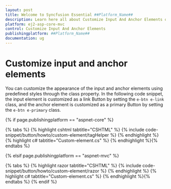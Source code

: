 ```yaml
---
layout: post
title: Welcome to Syncfusion Essential ##Platform_Name##
description: Learn here all about Customize Input And Anchor Elements of Syncfusion Essential ##Platform_Name## widgets based on HTML5 and jQuery.
platform: ej2-asp-core-mvc
control: Customize Input And Anchor Elements
publishingplatform: ##Platform_Name##
documentation: ug
---
```



# Customize input and anchor elements

You can customize the appearance of the input and anchor elements using predefined styles through the class property. In the following code
snippet, the input element is customized as a link Button by setting the `e-btn e-link` class, and the anchor element is customized as a
primary Button by setting the `e-btn e-primary` class.

{% if page.publishingplatform == "aspnet-core" %}

{% tabs %}
{% highlight cshtml tabtitle="CSHTML" %}
{% include code-snippet/button/howto/custom-element/tagHelper %}
{% endhighlight %}
{% highlight c# tabtitle="Custom-element.cs" %}
{% endhighlight %}{% endtabs %}

{% elsif page.publishingplatform == "aspnet-mvc" %}

{% tabs %}
{% highlight razor tabtitle="CSHTML" %}
{% include code-snippet/button/howto/custom-element/razor %}
{% endhighlight %}
{% highlight c# tabtitle="Custom-element.cs" %}
{% endhighlight %}{% endtabs %}
{% endif %}

